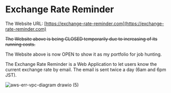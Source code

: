 # Exchange Rate Reminder

The Website URL: [https://exchange-rate-reminder.com](https://exchange-rate-reminder.com)

~~The Website above is being CLOSED temporarily due to increasing of its running costs.~~

The Website above is now OPEN to show it as my portfolio for job hunting.

The Exchange Rate Reminder is a Web Application to let users know the current exchange rate by email.
The email is sent twice a day (6am and 6pm JST).

![aws-err-vpc-diagram drawio (5)](https://github.com/TsubasaBneAus/exchange-rate-reminder/assets/103486301/b876b958-b108-4770-b806-4feda5753dc7)